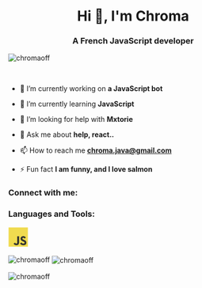 <h1 align="center">Hi 👋, I'm Chroma</h1>
<h3 align="center">A French JavaScript developer</h3>

<p align="left"> <img src="https://komarev.com/ghpvc/?username=chromaoff&label=Profile%20views&color=0e75b6&style=flat" alt="chromaoff" /> </p>

<p align="left"> <a href="https://twitter.com/" target="blank"><img src="https://img.shields.io/twitter/follow/?logo=twitter&style=for-the-badge" alt="" /></a> </p>

- 🔭 I’m currently working on **a JavaScript bot**

- 🌱 I’m currently learning **JavaScript**

- 🤝 I’m looking for help with **Mxtorie**

- 💬 Ask me about **help, react..**

- 📫 How to reach me **chroma.java@gmail.com**

- ⚡ Fun fact **I am funny, and I love salmon**

<h3 align="left">Connect with me:</h3>
<p align="left">
</p>

<h3 align="left">Languages and Tools:</h3>
<p align="left"> <a href="https://developer.mozilla.org/en-US/docs/Web/JavaScript" target="_blank" rel="noreferrer"> <img src="https://raw.githubusercontent.com/devicons/devicon/master/icons/javascript/javascript-original.svg" alt="javascript" width="40" height="40"/> </a> </p>

<p><img align="left" src="https://github-readme-stats.vercel.app/api/top-langs?username=chromaoff&show_icons=true&locale=en&layout=compact" alt="chromaoff" /></p>

<p>&nbsp;<img align="center" src="https://github-readme-stats.vercel.app/api?username=chromaoff&show_icons=true&locale=en" alt="chromaoff" /></p>

<p><img align="center" src="https://github-readme-streak-stats.herokuapp.com/?user=chromaoff&" alt="chromaoff" /></p>
